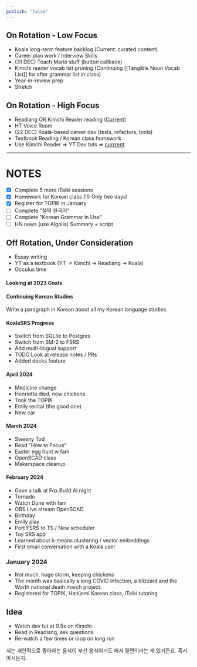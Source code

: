 ```yaml
---
publish: "false"
---
```

## On Rotation - Low Focus
 - Koala long-term feature backlog (Current: curated content)
 - Career plan work / Interview Skills
 - (31 DEC) Teach Mario stuff (button callback)
 - Kimchi reader vocab list pruning (Continuing [[Tangible Noun Vocab List]] for after grammar list in class)
 -  Year-in-review prep
 - Stretch

## On Rotation - High Focus

 - Readlang OR Kimchi Reader reading ([Current](https://nextjs-ko.org/docs/getting-started/installation))
 - HT Voice Room
 - (22 DEC) Koala-based career dev (tests, refactors, tools)
 - Textbook Reading / Korean class homework
 - Use Kimchi Reader => YT Dev tuts => [currrent](https://youtu.be/Gt40VneLdX4?si=xR9p3EotN7Gy6sHm)

---
# NOTES

- [x] Complete 5 more iTalki sessions
- [x] Homework for Korean class (!!) Only two days!
 - [x] Register for TOPIK in January
 - [ ] Complete "찰떡 한국어"
 - [ ] Complete "Korean Grammar in Use"
 - [ ] HN news (use Algolia) Summary + script
 
## Off Rotation, Under Consideration

 - Essay writing
 - YT as a textbook (YT -> Kimchi -> Readlang -> Koala)
 - Occulus time

#### Looking at 2023 Goals

#### Continuing Korean Studies
Write a paragraph in Korean about all my Korean language studies.
#### KoalaSRS Progress
- Switch from SQLite to Postgres
- Switch from SM-2 to FSRS
- Add multi-lingual support
- TODO Look at release notes / PRs
- Added decks feature

#### April 2024
 * Medicine change
 * Henrietta died, new chickens
 * Took the TOPIK
 * Emily recital (the good one)
 * New car
#### March 2024
- Sweeny Tod
- Read "How to Focus"
- Easter egg hunt w fam
- OpenSCAD class
- Makerspace cleanup
#### February 2024
 - Gave a talk at Fox.Build AI night
 - Tornado
 - Watch Dune with fam
 - OBS Live stream OpenSCAD
 - Birthday
 - Emily play
 - Port FSRS to TS / New scheduler
 - Toy SRS app
 - Learned about k-means clustering / vector embeddings
 - First email conversation with a Koala user
### January 2024
  - Not much, huge storm, keeping chickens
  - The month was basically a long COVID infection, a blizzard and the Worth national death march project.
  - Registered for TOPIK, Hanijemi Korean class, iTalki tutoring
## Idea

 - Watch dev tut at 0.5x on Kimchi
 - Read in Readlang, ask questions
 - Re-watch a few times or loop on long run

저는 개인적으로 좋아하는 음식이 부산 음식이기도 해서 밀면이라는 게 있거든요. 혹시 아시는지.
